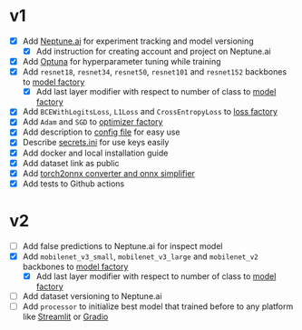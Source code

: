 # v1
- [x] Add [Neptune.ai](https://neptune.ai/) for experiment tracking and model versioning
    - [x] Add instruction for creating account and project on Neptune.ai
- [x] Add [Optuna](https://optuna.org/) for hyperparameter tuning while training
- [x] Add `resnet18`, `resnet34`, `resnet50`, `resnet101` and `resnet152` backbones to [model factory](src/Models/ModelFactory.py)
    - [x] Add last layer modifier with respect to number of class to [model factory](src/Models/ModelFactory.py#L62)
- [x] Add `BCEWithLogitsLoss`, `L1Loss` and `CrossEntropyLoss` to [loss factory](src/Losses/LossFactory.py)
- [x] Add `Adam` and `SGD` to [optimizer factory](src/Optimizers/OptimizerFactory.py)
- [x] Add description to [config file](src/Options/trainConfig.yml) for easy use
- [x] Describe [secrets.ini](secretsExample.ini) for use keys easily
- [x] Add docker and local installation guide
- [x] Add dataset link as public
- [x] Add [torch2onnx converter and onnx simplifier](src/Trainer.py#L175)
- [x] Add tests to Github actions

# v2
- [ ] Add false predictions to Neptune.ai for inspect model
- [x] Add `mobilenet_v3_small`, `mobilenet_v3_large` and `mobilenet_v2` backbones to [model factory](src/Models/ModelFactory.py)
    - [x] Add last layer modifier with respect to number of class to [model factory](src/Models/ModelFactory.py#L62)
- [ ] Add dataset versioning to Neptune.ai
- [ ] Add `processor` to initialize best model that trained before to any platform like [Streamlit](https://streamlit.io/) or [Gradio](https://gradio.app/)